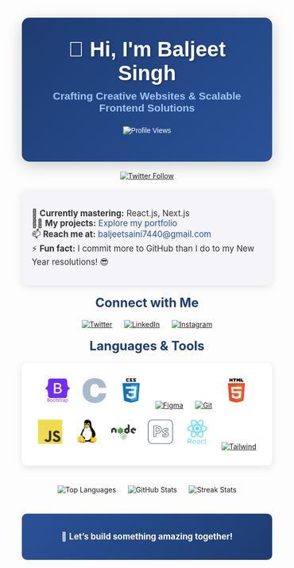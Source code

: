 <div align="center" style="background: linear-gradient(135deg, #1e3c72, #2a5298); padding: 40px; border-radius: 15px; box-shadow: 0 8px 32px rgba(0, 0, 0, 0.2); color: #fff; font-family: 'Arial', sans-serif;">
  <h1 style="font-size: 3em; margin: 0; text-shadow: 2px 2px 4px rgba(0, 0, 0, 0.3);">👋 Hi, I'm Baljeet Singh</h1>
  <h3 style="font-size: 1.5em; color: #a1c4fd; margin: 10px 0;">Crafting Creative Websites & Scalable Frontend Solutions</h3>
  <img src="https://komarev.com/ghpvc/?username=baljeetsaini22&label=Profile%20Views&color=0e75b6&style=flat" alt="Profile Views" style="margin: 15px 0;" />
</div>

<div align="center" style="margin: 20px 0;">
  <a href="https://twitter.com/_baljeet_0" target="_blank"><img src="https://img.shields.io/twitter/follow/_baljeet_0?logo=twitter&style=for-the-badge" alt="Twitter Follow" style="margin: 0 10px; transition: transform 0.3s;" onmouseover="this.style.transform='scale(1.1)'" onmouseout="this.style.transform='scale(1)'"></a>
</div>

<div style="background: #f4f4f9; padding: 20px; border-radius: 10px; margin: 20px 0; box-shadow: 0 4px 16px rgba(0, 0, 0, 0.1);">
  <p style="font-size: 1.2em; color: #333;">
    🌱 <b>Currently mastering:</b> React.js, Next.js<br>
    👨‍💻 <b>My projects:</b> <a href="https://baljeetsaini22.github.io/" style="color: #2a5298; text-decoration: none;">Explore my portfolio</a><br>
    📫 <b>Reach me at:</b> <a href="mailto:baljeetsaini7440@gmail.com" style="color: #2a5298; text-decoration: none;">baljeetsaini7440@gmail.com</a><br>
    ⚡ <b>Fun fact:</b> I commit more to GitHub than I do to my New Year resolutions! 😎
  </p>
</div>

<h3 align="center" style="color: #1e3c72; font-size: 1.8em; margin: 20px 0;">Connect with Me</h3>
<p align="center">
  <a href="https://twitter.com/_baljeet_0" target="_blank"><img src="https://raw.githubusercontent.com/rahuldkjain/github-profile-readme-generator/master/src/images/icons/Social/twitter.svg" alt="Twitter" height="40" width="50" style="margin: 0 10px; transition: transform 0.3s;" onmouseover="this.style.transform='scale(1.2)'" onmouseout="this.style.transform='scale(1)'"></a>
  <a href="https://linkedin.com/in/baljeet singh" target="_blank"><img src="https://raw.githubusercontent.com/rahuldkjain/github-profile-readme-generator/master/src/images/icons/Social/linked-in-alt.svg" alt="LinkedIn" height="40" width="50" style="margin: 0 10px; transition: transform 0.3s;" onmouseover="this.style.transform='scale(1.2)'" onmouseout="this.style.transform='scale(1)'"></a>
  <a href="https://instagram.com/_baljeet.0" target="_blank"><img src="https://raw.githubusercontent.com/rahuldkjain/github-profile-readme-generator/master/src/images/icons/Social/instagram.svg" alt="Instagram" height="40" width="50" style="margin: 0 10px; transition: transform 0.3s;" onmouseover="this.style.transform='scale(1.2)'" onmouseout="this.style.transform='scale(1)'"></a>
</p>

<h3 align="center" style="color: #1e3c72; font-size: 1.8em; margin: 20px 0;">Languages & Tools</h3>
<p align="center" style="background: #fff; padding: 20px; border-radius: 10px; box-shadow: 0 4px 16px rgba(0, 0, 0, 0.1);">
  <a href="https://getbootstrap.com" target="_blank"><img src="https://raw.githubusercontent.com/devicons/devicon/master/icons/bootstrap/bootstrap-plain-wordmark.svg" alt="Bootstrap" width="50" height="50" style="margin: 10px; transition: transform 0.3s;" onmouseover="this.style.transform='scale(1.2)'" onmouseout="this.style.transform='scale(1)'"></a>
  <a href="https://www.cprogramming.com/" target="_blank"><img src="https://raw.githubusercontent.com/devicons/devicon/master/icons/c/c-original.svg" alt="C" width="50" height="50" style="margin: 10px; transition: transform 0.3s;" onmouseover="this.style.transform='scale(1.2)'" onmouseout="this.style.transform='scale(1)'"></a>
  <a href="https://www.w3schools.com/css/" target="_blank"><img src="https://raw.githubusercontent.com/devicons/devicon/master/icons/css3/css3-original-wordmark.svg" alt="CSS3" width="50" height="50" style="margin: 10px; transition: transform 0.3s;" onmouseover="this.style.transform='scale(1.2)'" onmouseout="this.style.transform='scale(1)'"></a>
  <a href="https://www.figma.com/" target="_blank"><img src="https://www.vectorlogo.zone/logos/figma/figma-icon.svg" alt="Figma" width="50" height="50" style="margin: 10px; transition: transform 0.3s;" onmouseover="this.style.transform='scale(1.2)'" onmouseout="this.style.transform='scale(1)'"></a>
  <a href="https://git-scm.com/" target="_blank"><img src="https://www.vectorlogo.zone/logos/git-scm/git-scm-icon.svg" alt="Git" width="50" height="50" style="margin: 10px; transition: transform 0.3s;" onmouseover="this.style.transform='scale(1.2)'" onmouseout="this.style.transform='scale(1)'"></a>
  <a href="https://www.w3.org/html/" target="_blank"><img src="https://raw.githubusercontent.com/devicons/devicon/master/icons/html5/html5-original-wordmark.svg" alt="HTML5" width="50" height="50" style="margin: 10px; transition: transform 0.3s;" onmouseover="this.style.transform='scale(1.2)'" onmouseout="this.style.transform='scale(1)'"></a>
  <a href="https://developer.mozilla.org/en-US/docs/Web/JavaScript" target="_blank"><img src="https://raw.githubusercontent.com/devicons/devicon/master/icons/javascript/javascript-original.svg" alt="JavaScript" width="50" height="50" style="margin: 10px; transition: transform 0.3s;" onmouseover="this.style.transform='scale(1.2)'" onmouseout="this.style.transform='scale(1)'"></a>
  <a href="https://www.linux.org/" target="_blank"><img src="https://raw.githubusercontent.com/devicons/devicon/master/icons/linux/linux-original.svg" alt="Linux" width="50" height="50" style="margin: 10px; transition: transform 0.3s;" onmouseover="this.style.transform='scale(1.2)'" onmouseout="this.style.transform='scale(1)'"></a>
  <a href="https://nodejs.org" target="_blank"><img src="https://raw.githubusercontent.com/devicons/devicon/master/icons/nodejs/nodejs-original-wordmark.svg" alt="Node.js" width="50" height="50" style="margin: 10px; transition: transform 0.3s;" onmouseover="this.style.transform='scale(1.2)'" onmouseout="this.style.transform='scale(1)'"></a>
  <a href="https://www.photoshop.com/en" target="_blank"><img src="https://raw.githubusercontent.com/devicons/devicon/master/icons/photoshop/photoshop-line.svg" alt="Photoshop" width="50" height="50" style="margin: 10px; transition: transform 0.3s;" onmouseover="this.style.transform='scale(1.2)'" onmouseout="this.style.transform='scale(1)'"></a>
  <a href="https://reactjs.org/" target="_blank"><img src="https://raw.githubusercontent.com/devicons/devicon/master/icons/react/react-original-wordmark.svg" alt="React" width="50" height="50" style="margin: 10px; transition: transform 0.3s;" onmouseover="this.style.transform='scale(1.2)'" onmouseout="this.style.transform='scale(1)'"></a>
  <a href="https://tailwindcss.com/" target="_blank"><img src="https://www.vectorlogo.zone/logos/tailwindcss/tailwindcss-icon.svg" alt="Tailwind" width="50" height="50" style="margin: 10px; transition: transform 0.3s;" onmouseover="this.style.transform='scale(1.2)'" onmouseout="this.style.transform='scale(1)'"></a>
</p>

<div align="center" style="margin: 30px 0;">
  <img src="https://github-readme-stats.vercel.app/api/top-langs?username=baljeetsaini22&show_icons=true&locale=en&layout=compact&theme=transparent" alt="Top Languages" style="margin: 10px;" />
  <img src="https://github-readme-stats.vercel.app/api?username=baljeetsaini22&show_icons=true&locale=en&theme=transparent" alt="GitHub Stats" style="margin: 10px;" />
  <img src="https://github-readme-streak-stats.herokuapp.com/?user=baljeetsaini22&theme=transparent" alt="Streak Stats" style="margin: 10px;" />
</div>

<div align="center" style="background: linear-gradient(135deg, #2a5298, #1e3c72); padding: 20px; border-radius: 10px; color: #fff; font-size: 1.2em;">
  <p>🚀 <b>Let’s build something amazing together!</b></p>
</div>
